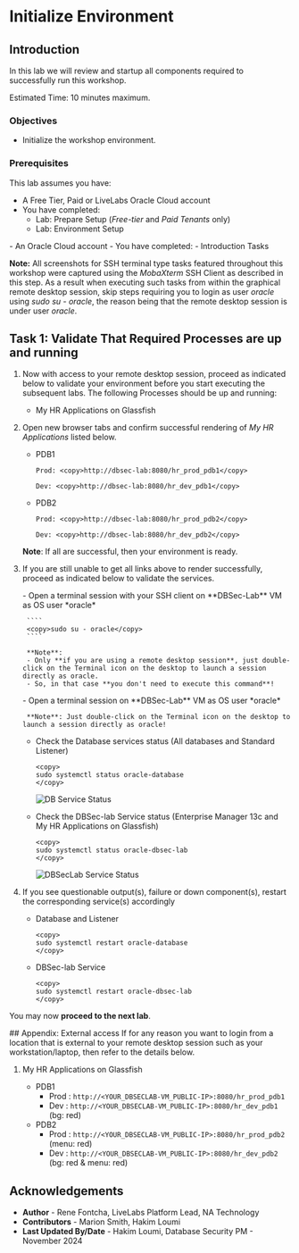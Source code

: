 # Initialize Environment

## Introduction

In this lab we will review and startup all components required to successfully run this workshop.

Estimated Time: 10 minutes maximum.

### Objectives
- Initialize the workshop environment.

### Prerequisites
This lab assumes you have:
<if type="brown">
- A Free Tier, Paid or LiveLabs Oracle Cloud account
- You have completed:
    - Lab: Prepare Setup (*Free-tier* and *Paid Tenants* only)
    - Lab: Environment Setup
</if>
<if type="green">
- An Oracle Cloud account
- You have completed:
    - Introduction Tasks
</if>

**Note:** All screenshots for SSH terminal type tasks featured throughout this workshop were captured using the *MobaXterm* SSH Client as described in this step. As a result when executing such tasks from within the graphical remote desktop session, skip steps requiring you to login as user *oracle* using *sudo su - oracle*, the reason being that the remote desktop session is under user *oracle*.

## Task 1: Validate That Required Processes are up and running

1. Now with access to your remote desktop session, proceed as indicated below to validate your environment before you start executing the subsequent labs. The following Processes should be up and running:

    - My HR Applications on Glassfish

2. Open new browser tabs and confirm successful rendering of *My HR Applications* listed below.

    - PDB1

        ```
        Prod: <copy>http://dbsec-lab:8080/hr_prod_pdb1</copy>
        ```

        ```
        Dev: <copy>http://dbsec-lab:8080/hr_dev_pdb1</copy>
        ```

    - PDB2

        ```
        Prod: <copy>http://dbsec-lab:8080/hr_prod_pdb2</copy>
        ```

        ```
        Dev: <copy>http://dbsec-lab:8080/hr_dev_pdb2</copy>
        ```

    **Note**: If all are successful, then your environment is ready.  

3. If you are still unable to get all links above to render successfully, proceed as indicated below to validate the services.

    <if type="brown">
    - Open a terminal session with your SSH client on **DBSec-Lab** VM as OS user *oracle*

        ````
        <copy>sudo su - oracle</copy>
        ````

        **Note**:
        - Only **if you are using a remote desktop session**, just double-click on the Terminal icon on the desktop to launch a session directly as oracle.
        - So, in that case **you don't need to execute this command**!
    </if>

    <if type="green">
    - Open a terminal session on **DBSec-Lab** VM as OS user *oracle*

        **Note**: Just double-click on the Terminal icon on the desktop to launch a session directly as oracle!
    </if>

    - Check the Database services status (All databases and Standard Listener)

        ```
        <copy>
        sudo systemctl status oracle-database
        </copy>
        ```

        ![DB Service Status](images/db-service-status.png "DB Service Status")

    - Check the DBSec-lab Service status (Enterprise Manager 13c and My HR Applications on Glassfish)

        ```
        <copy>
        sudo systemctl status oracle-dbsec-lab
        </copy>
        ```

        ![DBSecLab Service Status](images/dbsec-lab-service-status.png "DBSecLab Service Status")

4. If you see questionable output(s), failure or down component(s), restart the corresponding service(s) accordingly

    - Database and Listener

        ```
        <copy>
        sudo systemctl restart oracle-database
        </copy>
        ```

    - DBSec-lab Service

        ```
        <copy>
        sudo systemctl restart oracle-dbsec-lab
        </copy>
        ```

You may now **proceed to the next lab**.

<if type="brown">
## Appendix: External access
If for any reason you want to login from a location that is external to your remote desktop session such as your workstation/laptop, then refer to the details below.

1. My HR Applications on Glassfish

    - PDB1
      - Prod        : `http://<YOUR_DBSECLAB-VM_PUBLIC-IP>:8080/hr_prod_pdb1`
      - Dev         : `http://<YOUR_DBSECLAB-VM_PUBLIC-IP>:8080/hr_dev_pdb1`   (bg: red)
    - PDB2
      - Prod        : `http://<YOUR_DBSECLAB-VM_PUBLIC-IP>:8080/hr_prod_pdb2`  (menu: red)
      - Dev         : `http://<YOUR_DBSECLAB-VM_PUBLIC-IP>:8080/hr_dev_pdb2`   (bg: red & menu: red)
</if>

## Acknowledgements
- **Author** - Rene Fontcha, LiveLabs Platform Lead, NA Technology
- **Contributors** - Marion Smith, Hakim Loumi
- **Last Updated By/Date** - Hakim Loumi, Database Security PM - November 2024